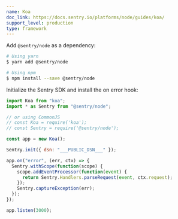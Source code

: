 ```yaml
---
name: Koa
doc_link: https://docs.sentry.io/platforms/node/guides/koa/
support_level: production
type: framework
---
```


Add `@sentry/node` as a dependency:

```bash
# Using yarn
$ yarn add @sentry/node

# Using npm
$ npm install --save @sentry/node
```

Initialize the Sentry SDK and install the on error hook:

```javascript
import Koa from "koa";
import * as Sentry from "@sentry/node";

// or using CommonJS
// const Koa = require('koa');
// const Sentry = require('@sentry/node');

const app = new Koa();

Sentry.init({ dsn: "___PUBLIC_DSN___" });

app.on("error", (err, ctx) => {
  Sentry.withScope(function(scope) {
    scope.addEventProcessor(function(event) {
      return Sentry.Handlers.parseRequest(event, ctx.request);
    });
    Sentry.captureException(err);
  });
});

app.listen(3000);
```
